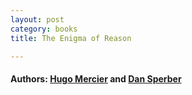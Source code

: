 ```yaml
---
layout: post
category: books
title: The Enigma of Reason 

---
```


#### Authors: [Hugo Mercier](https://sites.google.com/site/hugomercier/) and [Dan Sperber](http://www.dan.sperber.fr/)

